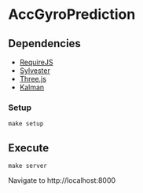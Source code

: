 # AccGyroPrediction

## Dependencies

* [RequireJS](http://www.requirejs.org/)
* [Sylvester](http://sylvester.jcoglan.com/)
* [Three.js](https://threejs.org/)
* [Kalman](https://github.com/itamarwe/kalman)

### Setup
```
make setup
```

## Execute
```
make server
```

Navigate to http://localhost:8000
